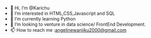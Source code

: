- 👋 Hi, I’m @Karichu
- 👀 I’m interested in HTML,CSS,Javascript and SQL
- 🌱 I’m currently learning Python
- 💞️ I’m looking to venture in data science/ FrontEnd Development.
- 📫 How to reach me :angelinewanjiku2000@gmail.com

<!---
Karichu/Karichu is a ✨ special ✨ repository because its `README.md` (this file) appears on your GitHub profile.
You can click the Preview link to take a look at your changes.
--->
